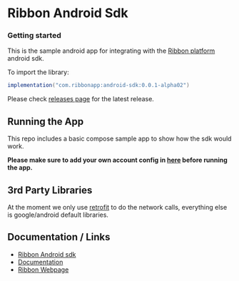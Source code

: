 # Ribbon Android Sdk

### Getting started

This is the sample android app for integrating with the [Ribbon platform](https://ribbonapp.com/) android sdk.

To import the library:
```gradle
implementation("com.ribbonapp:android-sdk:0.0.1-alpha02")
```

Please check [releases page](https://github.com/ribbontechnologies/ribbon-android/releases) for the latest release.

## Running the App
This repo includes a basic compose sample app to show how the sdk would work.

**Please make sure to add your own account config in [here](https://github.com/ribbontechnologies/ribbon-android/blob/e4b8ab4b87e90cfdb21bb7b2770c89b3df554755/app/src/main/java/com/ribbonapp/sample/MainViewModel.kt#L51 "here") before running the app.**

## 3rd Party Libraries
At the moment we only use [retrofit](https://square.github.io/retrofit/ "retrofit") to do the network calls, everything else is google/android default libraries.

## Documentation / Links
- [Ribbon Android sdk](https://docs.ribbonapp.com/docs/mobile-android-sdk "Ribbon Android sdk")
- [Documentation](https://docs.ribbonapp.com/docs "Documentation")
- [Ribbon Webpage](https://www.ribbonapp.com/ "Ribbon Webpage")
